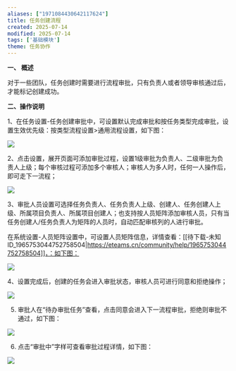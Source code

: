 ```yaml
---
aliases: ["1971084430642117624"]
title: 任务创建流程
created: 2025-07-14
modified: 2025-07-14
tags: ['基础模块']
theme: 任务协作
---
```


**一、 概述**

对于一些团队，任务创建时需要进行流程审批，只有负责人或者领导审核通过后，才能标记创建成功。

**二、操作说明**

1、在任务设置-任务创建审批中，可设置默认完成审批和按任务类型完成审批，设置生效优先级：按类型流程设置>通用流程设置，如下图：

![](https://myhelpdoc.oss-cn-heyuan.aliyuncs.com/mdimages/08d26cbcd85765e7b8d5c5cb49da4537.jpg)

2、点击设置，展开页面可添加审批过程，设置1级审批为负责人、二级审批为负责人上级；每个审核过程可添加多个审核人；审核人为多人时，任何一人操作后，即可走下一流程；

![](https://myhelpdoc.oss-cn-heyuan.aliyuncs.com/mdimages/9ab471bd4eb85c9fd45ae955e40f011a.jpg)

3、审批人员设置可选择任务负责人、任务负责人上级、创建人、任务创建人上级、所属项目负责人、所属项目创建人；也支持按人员矩阵添加审核人员，只有当任务创建人/任务负责人为矩阵的人员时，自动匹配审核列的人进行审批。

在系统设置-人员矩阵设置中，可设置人员矩阵信息，详情查看：[[待下载-未知ID_1965753044752758504|https://eteams.cn/community/help/1965753044752758504]]，：如下图：

![](https://myhelpdoc.oss-cn-heyuan.aliyuncs.com/mdimages/002816101edb1559dbfcdccaa84f6623.jpg)

4、设置完成后，创建的任务会进入审批状态，审核人员可进行同意和拒绝操作；

![](https://myhelpdoc.oss-cn-heyuan.aliyuncs.com/mdimages/2c8f13664b26442a9826bfa17b130f6f.jpg)

5. 审批人在“待办审批任务”查看，点击同意会进入下一流程审批，拒绝则审批不通过，如下图：

![](https://myhelpdoc.oss-cn-heyuan.aliyuncs.com/mdimages/acc76225d14d8aa719b2a570b74629f4.jpg)

6. 点击“审批中”字样可查看审批过程详情，如下图：

![](https://myhelpdoc.oss-cn-heyuan.aliyuncs.com/mdimages/4dba2594f225ded4b24f0ee699380c9a.jpg)

